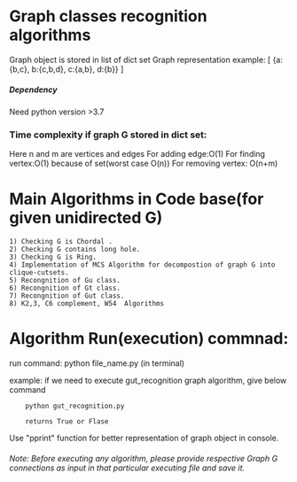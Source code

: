 # Graph classes recognition algorithms

Graph object is stored in list of dict set
Graph representation example:
[
    {a:{b,c},
     b:{c,b,d},
     c:{a,b},
     d:{b}}
]


##### Dependency 

Need python version >3.7


### Time complexity if graph G stored in dict set:
Here n and m are vertices and edges
For adding edge:O(1)
For finding vertex:O(1) because of set(worst case O(n))
For removing vertex: O(n+m)
 

# Main Algorithms in Code base(for given unidirected G)
`````
1) Checking G is Chordal .
2) Checking G contains long hole.
3) Checking G is Ring. 
4) Implementation of MCS Algorithm for decompostion of graph G into clique-cutsets.
5) Recongnition of Gu class. 
6) Recongnition of Gt class.
7) Recongnition of Gut class.
8) K2,3, C6 complement, W54  Algorithms 
`````

# Algorithm Run(execution) commnad:
 
run command: python file_name.py  (in terminal)

example: if we need to execute gut_recognition graph algorithm, give below command
        
        python gut_recognition.py 

        returns True or Flase

Use "pprint" function  for better representation of graph object in console.
###### Note: Before executing any algorithm, please provide respective Graph G connections as input in that particular executing file and save it. 
